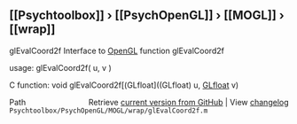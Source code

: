 ## [[Psychtoolbox]] &#8250; [[PsychOpenGL]] &#8250; [[MOGL]] &#8250; [[wrap]]

glEvalCoord2f  Interface to [OpenGL](OpenGL) function glEvalCoord2f  
  
usage:  glEvalCoord2f( u, v )  
  
C function:  void glEvalCoord2f[(GLfloat]((GLfloat) u, [GLfloat](GLfloat) v)  




<div class="code_header" style="text-align:right;">
  <span style="float:left;">Path&nbsp;&nbsp;</span> <span class="counter">Retrieve <a href=
  "https://raw.github.com/Psychtoolbox-3/Psychtoolbox-3/beta/Psychtoolbox/PsychOpenGL/MOGL/wrap/glEvalCoord2f.m">current version from GitHub</a> | View <a href=
  "https://github.com/Psychtoolbox-3/Psychtoolbox-3/commits/beta/Psychtoolbox/PsychOpenGL/MOGL/wrap/glEvalCoord2f.m">changelog</a></span>
</div>
<div class="code">
  <code>Psychtoolbox/PsychOpenGL/MOGL/wrap/glEvalCoord2f.m</code>
</div>

